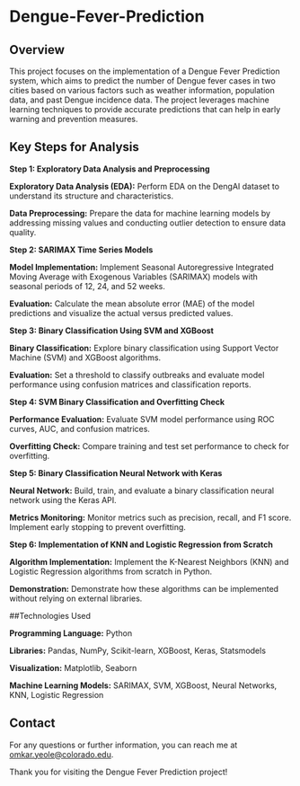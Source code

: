 # Dengue-Fever-Prediction

## Overview

This project focuses on the implementation of a Dengue Fever Prediction system, which aims to predict the number of Dengue fever cases in two cities based on various factors such as weather information, population data, and past Dengue incidence data. The project leverages machine learning techniques to provide accurate predictions that can help in early warning and prevention measures.

## Key Steps for Analysis

**Step 1: Exploratory Data Analysis and Preprocessing**

**Exploratory Data Analysis (EDA):** Perform EDA on the DengAI dataset to understand its structure and characteristics.

**Data Preprocessing:** Prepare the data for machine learning models by addressing missing values and conducting outlier detection to ensure data quality.

**Step 2: SARIMAX Time Series Models**

**Model Implementation:** Implement Seasonal Autoregressive Integrated Moving Average with Exogenous Variables (SARIMAX) models with seasonal periods of 12, 24, and 52 weeks.

**Evaluation:** Calculate the mean absolute error (MAE) of the model predictions and visualize the actual versus predicted values.

**Step 3: Binary Classification Using SVM and XGBoost**

**Binary Classification:** Explore binary classification using Support Vector Machine (SVM) and XGBoost algorithms.

**Evaluation:** Set a threshold to classify outbreaks and evaluate model performance using confusion matrices and classification reports.

**Step 4: SVM Binary Classification and Overfitting Check**

**Performance Evaluation:** Evaluate SVM model performance using ROC curves, AUC, and confusion matrices.

**Overfitting Check:** Compare training and test set performance to check for overfitting.

**Step 5: Binary Classification Neural Network with Keras**

**Neural Network:** Build, train, and evaluate a binary classification neural network using the Keras API.

**Metrics Monitoring:** Monitor metrics such as precision, recall, and F1 score. Implement early stopping to prevent overfitting.

**Step 6: Implementation of KNN and Logistic Regression from Scratch**

**Algorithm Implementation:** Implement the K-Nearest Neighbors (KNN) and Logistic Regression algorithms from scratch in Python.

**Demonstration:** Demonstrate how these algorithms can be implemented without relying on external libraries.

##Technologies Used

**Programming Language:** Python

**Libraries:** Pandas, NumPy, Scikit-learn, XGBoost, Keras, Statsmodels

**Visualization:** Matplotlib, Seaborn

**Machine Learning Models:** SARIMAX, SVM, XGBoost, Neural Networks, KNN, Logistic Regression

## Contact

For any questions or further information, you can reach me at omkar.yeole@colorado.edu.

Thank you for visiting the Dengue Fever Prediction project!
